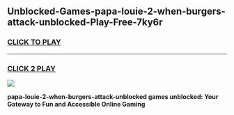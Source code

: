 
## Unblocked-Games-papa-louie-2-when-burgers-attack-unblocked-Play-Free-7ky6r
<h3>
<a href="https://premium76.site?title=papa-louie-2-when-burgers-attack-unblocked&ref=21A">CLICK TO PLAY</a></h3>
<hr>

<h3>
<a href="https://premium76.site?title=papa-louie-2-when-burgers-attack-unblocked&ref=21A">CLICK 2 PLAY</a>
  
</h3>

<a href="https://premium76.site?title=papa-louie-2-when-burgers-attack-unblocked&ref=21A"><img src="https://clearcache.store/games.png"></a>


**papa-louie-2-when-burgers-attack-unblocked games unblocked: Your Gateway to Fun and Accessible Online Gaming**
